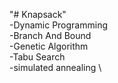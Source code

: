 "# Knapsack" \
-Dynamic Programming \
-Branch And Bound \
-Genetic Algorithm \
-Tabu Search \
-simulated annealing \
